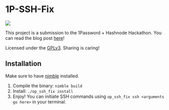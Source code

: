 # 1P-SSH-Fix

![](https://cdn.hashnode.com/res/hashnode/image/upload/v1687460654587/d6692a01-754e-4baf-81bd-3dfa34e2141d.png?w=1600&h=840&fit=crop&crop=entropy&auto=compress,format&format=webp)

This project is a submission to the 1Password + Hashnode Hackathon. You can read the blog post [here](https://blog.mikealmel.ooo/supercharging-the-1password-ssh-agent)!

Licensed under the [GPLv3](LICENSE.md). Sharing is caring!

## Installation

Make sure to have [nimble](https://github.com/nim-lang/nimble) installed.

1. Compile the binary: `nimble build`
2. Install: `./op_ssh_fix install`
3. Enjoy! You can initiate SSH commands using `op_ssh_fix ssh <arguments go here>` in your terminal.
